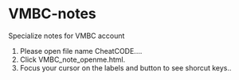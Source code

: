 # VMBC-notes
Specialize notes for VMBC account
1. Please open file name CheatCODE....
2. Click VMBC_note_openme.html.
3. Focus your cursor on the labels and button to see shorcut keys..
